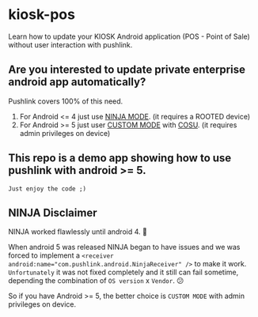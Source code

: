 # kiosk-pos
Learn how to update your KIOSK Android application (POS - Point of Sale) without user interaction with pushlink.

## Are you interested to update private enterprise android app automatically?

Pushlink covers 100% of this need.

1. For Android <= 4 just use [NINJA MODE](https://www.pushlink.com/docs.xhtml#ninja). (it requires a ROOTED device) 
2. For Android >= 5 just user [CUSTOM MODE](https://www.pushlink.com/docs.xhtml#custom-strategy) with [COSU](https://developer.android.com/work/cosu.html). (it requires admin privileges on device)

## This repo is a demo app showing how to use pushlink with android >= 5.

```
Just enjoy the code ;)
```

## NINJA Disclaimer

NINJA worked flawlessly until android 4. :metal:

When android 5 was released NINJA began to have issues and we was forced to implement a ```<receiver android:name="com.pushlink.android.NinjaReceiver" />``` to make it work. `Unfortunately` it was not fixed completely and it still can fail sometime, depending the combination of `OS version` x `Vendor`. :confused:

So if you have Android >= 5, the better choice is `CUSTOM MODE` with admin privileges on device.
